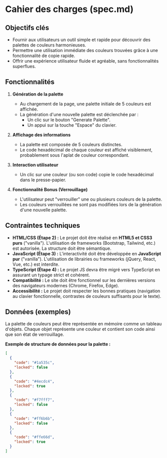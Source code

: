 # Cahier des charges (spec.md)

## Objectifs clés
- Fournir aux utilisateurs un outil simple et rapide pour découvrir des palettes de couleurs harmonieuses.
- Permettre une utilisation immédiate des couleurs trouvées grâce à une fonctionnalité de copie rapide.
- Offrir une expérience utilisateur fluide et agréable, sans fonctionnalités superflues.

## Fonctionnalités

1.  **Génération de la palette**
    - Au chargement de la page, une palette initiale de 5 couleurs est affichée.
    - La génération d'une nouvelle palette est déclenchée par :
        - Un clic sur le bouton "Generate Palette".
        - Un appui sur la touche "Espace" du clavier.

2.  **Affichage des informations**
    - La palette est composée de 5 couleurs distinctes.
    - Le code hexadécimal de chaque couleur est affiché visiblement, probablement sous l'aplat de couleur correspondant.

3.  **Interaction utilisateur**
    - Un clic sur une couleur (ou son code) copie le code hexadécimal dans le presse-papier.

4.  **Fonctionnalité Bonus (Verrouillage)**
    - L'utilisateur peut "verrouiller" une ou plusieurs couleurs de la palette.
    - Les couleurs verrouillées ne sont pas modifiées lors de la génération d'une nouvelle palette.

## Contraintes techniques
- **HTML/CSS (Étape 2) :** Le projet doit être réalisé en **HTML5 et CSS3 purs** ("vanilla"). L'utilisation de frameworks (Bootstrap, Tailwind, etc.) est autorisée. La structure doit être sémantique.
- **JavaScript (Étape 3) :** L'interactivité doit être développée en **JavaScript pur** ("vanilla"). L'utilisation de librairies ou frameworks (jQuery, React, Vue, etc.) est interdite.
- **TypeScript (Étape 4) :** Le projet JS devra être migré vers TypeScript en assurant un typage strict et cohérent.
- **Compatibilité :** Le site doit être fonctionnel sur les dernières versions des navigateurs modernes (Chrome, Firefox, Edge).
- **Accessibilité :** Le projet doit respecter les bonnes pratiques (navigation au clavier fonctionnelle, contrastes de couleurs suffisants pour le texte).

## Données (exemples)

La palette de couleurs peut être représentée en mémoire comme un tableau d'objets. Chaque objet représente une couleur et contient son code ainsi que son état de verrouillage.

**Exemple de structure de données pour la palette :**
```json
[
  {
    "code": "#1a535c",
    "locked": false
  },
  {
    "code": "#4ecdc4",
    "locked": true
  },
  {
    "code": "#f7fff7",
    "locked": false
  },
  {
    "code": "#ff6b6b",
    "locked": false
  },
  {
    "code": "#ffe66d",
    "locked": true
  }
]